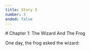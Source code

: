 ```yaml
---
title: Story 3
number: 3
ended: false
---
```


<story-part username="3156076553" image=""><span># Chapter 1: The Wizard And The Frog

One day, the frog asked the wizard:</span></story-part>
